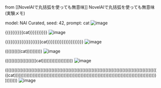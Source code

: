 
from [[NovelAIで丸括弧を使っても無意味]]
NovelAIで丸括弧を使っても無意味(実験メモ)

model: NAI Curated, seed: 42, prompt: cat
![image](https://gyazo.com/76594a8a23249972f61bb4cfc3459330/thumb/1000)

{{{{{{{{{{cat}}}}}}}}}}
![image](https://gyazo.com/094049cd01c962c0a197a5ef47d44c63/thumb/1000)

{{{{{{{{{{{{{{{{{{{{cat}}}}}}}}}}}}}}}}}}}}
![image](https://gyazo.com/80ea2782877cca9c0bd753493b0c897b/thumb/1000)

((((((((((cat))))))))))
![image](https://gyazo.com/e669e2819d53899dc58bc414a03548fd/thumb/1000)

((((((((((((((((((((cat))))))))))))))))))))
![image](https://gyazo.com/ae3b0e5220ea114fa2c980ab8682a6c1/thumb/1000)

((((((((((((((((((((((((((((((((((((((((((((((((((((((((((((((((((((((((((((((((((((((((((((((((((((cat))))))))))))))))))))))))))))))))))))))))))))))))))))))))))))))))))))))))))))))))))))))))))))))))))))
![image](https://gyazo.com/54260ba1752f47df26806676f5b6f5c4/thumb/1000)

